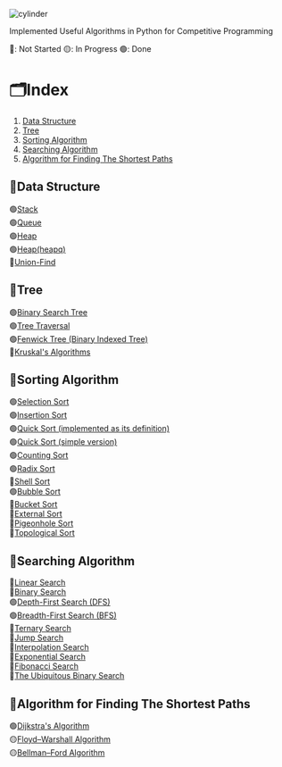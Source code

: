 ![cylinder](https://capsule-render.vercel.app/api?type=cylinder&color=auto&text=Algorithms&fontAlignY=45&fontSize=40&height=170&animation=blinking&desc=in%20Python&descAlignY=70)

Implemented Useful Algorithms in Python for Competitive Programming

🔴: Not Started
🟡: In Progress
🟢: Done

# 🗂️Index
1. [Data Structure](🧱Data-Structure)
2. [Tree](🌳Tree)
3. [Sorting Algorithm](🧩Sorting-Algorithm)
4. [Searching Algorithm](🔎Searching-Algorithm)
5. [Algorithm for Finding The Shortest Paths](🌌Algorithm-for-Finding-The-Shortest-Paths)



## 🧱Data Structure
🟢[Stack](https://github.com/minjikang0822/Algorithms/blob/master/001_Stack.py)
</br>
🟢[Queue](https://github.com/minjikang0822/Algorithms/blob/master/002_Queue.py)
</br>
🟢[Heap](https://github.com/minjikang0822/Algorithms/blob/master/003_Heap.py)
</br>
🟢[Heap(heapq)](https://github.com/minjikang0822/Algorithms/blob/master/004_Heap(heapq).py)
</br>
🔴[Union-Find]()



## 🌳Tree
🟢[Binary Search Tree](https://github.com/minjikang0822/Algorithms/blob/master/005_BinarySearchTree.py)
</br>
🟢[Tree Traversal](https://github.com/minjikang0822/Algorithms/blob/master/006_TreeTraversal.py)
</br>
🟢[Fenwick Tree (Binary Indexed Tree)](https://github.com/minjikang0822/Algorithms/blob/master/007_FenwickTree.py)
</br>
🔴[Kruskal's Algorithms]()



## 🧩Sorting Algorithm
🟢[Selection Sort](https://github.com/minjikang0822/Algorithms/blob/master/008_SelectionSort.py)
</br>
🟢[Insertion Sort](https://github.com/minjikang0822/Algorithms/blob/master/009_InsertionSort.py)
</br>
🟢[Quick Sort (implemented as its definition)](https://github.com/minjikang0822/Algorithms/blob/master/010_QuickSort.py)
</br>
🟢[Quick Sort (simple version)](https://github.com/minjikang0822/Algorithms/blob/master/011_QuickSort(simple).py)
</br>
🟢[Counting Sort](https://github.com/minjikang0822/Algorithms/blob/master/012_CountingSort.py)
</br>
🟢[Radix Sort]()
</br>
🔴[Shell Sort]()
</br>
🟢[Bubble Sort]()
</br>
🔴[Bucket Sort]()
</br>
🔴[External Sort]()
</br>
🔴[Pigeonhole Sort]()
</br>
🔴[Topological Sort]()



## 🔎Searching Algorithm
🔴[Linear Search]()
</br>
🔴[Binary Search]()
</br>
🟢[Depth-First Search (DFS)]()
</br>
🟢[Breadth-First Search (BFS)]()
</br>
🔴[Ternary Search]()
</br>
🔴[Jump Search]()
</br>
🔴[Interpolation Search]()
</br>
🔴[Exponential Search]()
</br>
🔴[Fibonacci Search]()
</br>
🔴[The Ubiquitous Binary Search]()



## 🌌Algorithm for Finding The Shortest Paths
🟢[Dijkstra's Algorithm]()
</br>
🟡[Floyd–Warshall Algorithm]()
</br>
🟡[Bellman–Ford Algorithm]()
